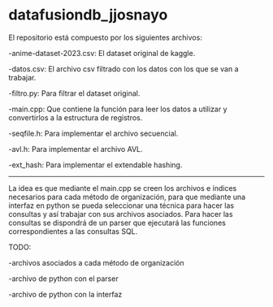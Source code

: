 # datafusiondb_jjosnayo
El repositorio está compuesto por los siguientes archivos:

-anime-dataset-2023.csv: El dataset original de kaggle.

-datos.csv: El archivo csv filtrado con los datos con los que se van a trabajar.

-filtro.py: Para filtrar el dataset original.

-main.cpp: Que contiene la función para leer los datos a utilizar y convertirlos a la estructura de registros.

-seqfile.h: Para implementar el archivo secuencial.

-avl.h: Para implementar el archivo AVL.

-ext_hash: Para implementar el extendable hashing.

-----------------------------------------------------------------------------------------------------------------
La idea es que mediante el main.cpp se creen los archivos e índices necesarios para cada método de organización, para que mediante una interfaz en python se pueda seleccionar una técnica para hacer las consultas y así trabajar con sus archivos asociados. Para hacer las consultas se dispondrá de un parser que ejecutará las funciones correspondientes a las consultas SQL.

TODO:

-archivos asociados a cada método de organización

-archivo de python con el parser

-archivo de python con la interfaz
